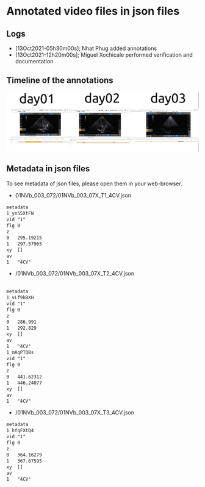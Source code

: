 # Annotated video files in json files

## Logs
* [13Oct2021-05h30m00s]; Nhat Phug added annotations 
* [13Oct2021-12h20m00s]; Miguel Xochicale performed verification and documentation  

## Timeline of the annotations 
![fig](annotations.png)

## Metadata in json files
To see metadata of json files, please open them in your web-browser.

* 01NVb_003_072/01NVb_003_07X_T1_4CV.json
```
metadata	
1_yn55XtFN	
vid	"1"
flg	0
z	
0	295.19215
1	297.57965
xy	[]
av	
1	"4CV"
``` 

* /01NVb_003_072/01NVb_003_07X_T2_4CV.json
```

metadata	
1_vLf9kBXH	
vid	"1"
flg	0
z	
0	286.991
1	292.829
xy	[]
av	
1	"4CV"
1_mAqPTQBs	
vid	"1"
flg	0
z	
0	441.62312
1	446.24077
xy	[]
av	
1	"4CV"
```

* /01NVb_003_072/01NVb_003_07X_T3_4CV.json
``` 
metadata	
1_hfqFXtQ4	
vid	"1"
flg	0
z	
0	364.16279
1	367.67595
xy	[]
av	
1	"4CV"	

```  
